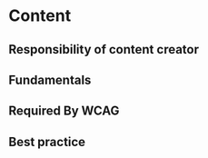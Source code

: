 # Content

## Responsibility of content creator

## Fundamentals

## Required By WCAG

## Best practice
